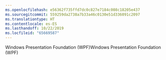 ```yaml
---
ms.openlocfilehash: e56362f735ffd7dc0c827e7184c008c18205e437
ms.sourcegitcommit: 559259da2738a7b33a46c0130e51d336091c2097
ms.translationtype: HT
ms.contentlocale: es-ES
ms.lasthandoff: 10/22/2019
ms.locfileid: "65669587"
---
```

<span data-ttu-id="1f4d4-101">Windows Presentation Foundation (WPF)</span><span class="sxs-lookup"><span data-stu-id="1f4d4-101">Windows Presentation Foundation (WPF)</span></span>
